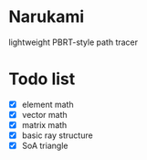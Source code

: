 # Narukami
lightweight PBRT-style path tracer

# Todo list
 - [x] element math 
 - [x] vector math
 - [x] matrix math
 - [x] basic ray structure
 - [x] SoA triangle
